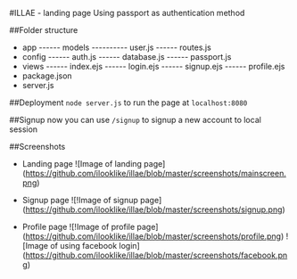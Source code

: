 #ILLAE - landing page
Using passport as authentication method

##Folder structure
- app
------ models
---------- user.js  <!-- user model -->
------ routes.js    <!-- all the routes for our application -->
- config
------ auth.js      <!-- will hold all our client secret keys (facebook, twitter, google) -->
------ database.js  <!-- will hold our database connection settings -->
------ passport.js  <!-- configuring the strategies for passport -->
- views
------ index.ejs    <!-- show home page with login links -->
------ login.ejs    <!-- show login form (only needed for local login) -->
------ signup.ejs   <!-- show signup form (only needed for local signup) -->
------ profile.ejs  <!-- after a user logs in, they will see their profile -->
- package.json      <!-- handle npm packages -->
- server.js         <!-- setup application -->

##Deployment
`node server.js` to run the page at `localhost:8080`

##Signup 
now you can use `/signup` to signup a new account to local session 

##Screenshots
- Landing page
![Image of landing page]
(https://github.com/ilooklike/illae/blob/master/screenshots/mainscreen.png)

- Signup page
![!Image of signup page]
(https://github.com/ilooklike/illae/blob/master/screenshots/signup.png)

- Profile page
![!Image of profile page]
(https://github.com/ilooklike/illae/blob/master/screenshots/profile.png)
![Image of using facebook login]
(https://github.com/ilooklike/illae/blob/master/screenshots/facebook.png)
